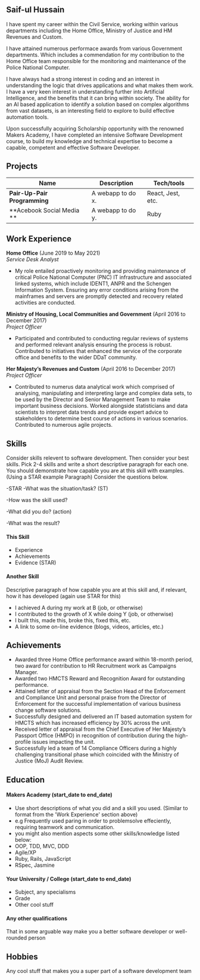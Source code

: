 ## Saif-ul Hussain

I have spent my career within the Civil Service, working within various departments including the Home Office, Ministry of Justice and HM Revenues and Custom. 

I have attained numerous performace awards from various Government departments. Which includes a commendation for my contribution to the Home Office team responsible for the monitoring and maintenance of the Police National Computer.

I have always had a strong interest in coding and an interest in understanding the logic that drives applications and what makes them work. I have a very keen interest in understanding further into Artificial Intelligence, and the benefits that it can bring within society. The ability for an AI based application to identify a solution based on complex algorithms from vast datasets, is an interesting field to explore to build effective automation tools.

Upon successfully acquiring Scholarship opportunity with the renowned Makers Academy, I have completed an intensive Software Development course, to build my knowledge and technical expertise to become a capable, competent and effective Software Developer.

## Projects

| Name                         | Description       | Tech/tools        |
| ---------------------------- | ----------------- | ----------------- |
| **Pair-Up-Pair Programming** | A webapp to do x. | React, Jest, etc. |
| **Acebook Social Media **    | A webapp to do y. | Ruby              |

## Work Experience

**Home Office** (June 2019 to May 2021)  
_Service Desk Analyst_

- My role entailed proactively monitoring and providing maintenance of critical Police National Computer (PNC) IT infrastructure and associated linked systems, which include IDENT1, ANPR and the Schengen Information System. Ensuring any error conditions arising from the mainframes and servers are promptly detected and recovery related activities are conducted.

**Ministry of Housing, Local Communities and Government** (April 2016 to December 2017)  
_Project Officer_

- Participated and contributed to conducting regular reviews of systems and performed relevant analysis ensuring the process is robust. Contributed to initiatives that enhanced the service of the corporate office and benefits to the wider DDaT community.

**Her Majesty’s Revenues and Custom** (April 2016 to December 2017)  
_Project Officer_

- Contributed to numerus data analytical work which comprised of analysing, manipulating and interpreting large and complex data sets, to be used by the Director and Senior Management Team to make important business decisions. Worked alongside statisticians and data scientists to interpret data trends and provide expert advice to stakeholders to determine best course of actions in various scenarios. Contributed to numerous agile projects. 

## Skills

Consider skills relevent to software development. Then consider your best skills. Pick 2-4 skills and write a short descriptive paragraph for each one. You should demonstrate how capable you are at this skill with examples.
(Using a STAR example Paragraph) Consider the questions below.

-STAR
-What was the situation/task? (ST)

-How was the skill used?

-What did you do? (action)

-What was the result?


#### This Skill

- Experience
- Achievements
- Evidence (STAR)

#### Another Skill

Descriptive paragraph of how capable you are at this skill and, if relevant, how it has developed (again use STAR for this)

- I achieved A during my work at B (job, or otherwise)
- I contributed to the growth of X while doing Y (job, or otherwise)
- I built this, made this, broke this, fixed this, etc.
- A link to some on-line evidence (blogs, videos, articles, etc.)

## Achievements
- Awarded three Home Office performance award within 18-month period, two award for contribution to HR Recruitment work as Campaigns Manager.
- Awarded two HMCTS Reward and Recognition Award for outstanding performance.
- Attained letter of appraisal from the Section Head of the Enforcement and Compliance Unit and personal praise from the Director of Enforcement for the successful implementation of various business change software solutions. 
- Successfully designed and delivered an IT based automation system for HMCTS which has increased efficiency by 30% across the unit.
- Received letter of appraisal from the Chief Executive of Her Majesty’s Passport Office (HMPO) in recognition of contribution during the high-profile issues impacting the unit.
- Successfully led a team of 14 Compliance Officers during a highly challenging transitional phase which coincided with the Ministry of Justice (MoJ) Audit Review.

## Education

#### Makers Academy (start_date to end_date)
- Use short descriptions of what you did and a skill you used. (Similar to format from the 'Work Experience' section above)
- e.g Frequently used paring in order to problemsolve effeciently, requiring teamwork and communication.
- you might also mention aspects some other skills/knowledge listed below: 
- OOP, TDD, MVC, DDD
- Agile/XP
- Ruby, Rails, JavaScript
- RSpec, Jasmine

#### Your University / College (start_date to end_date)

- Subject, any specialisms
- Grade
- Other cool stuff

#### Any other qualifications

That in some arguable way make you a better software developer or well-rounded person

## Hobbies

Any cool stuff that makes you a super part of a software development team
